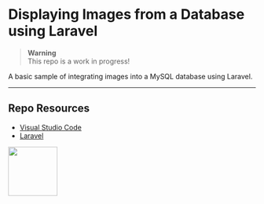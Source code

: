 # Displaying Images from a Database using Laravel

> **Warning**  
> This repo is a work in progress!

A basic sample of integrating images into a MySQL database using Laravel.

***

## Repo Resources

* [Visual Studio Code](https://code.visualstudio.com/)
* [Laravel](https://laravel.com/)

<a href="https://codeadam.ca">
<img src="https://codeadam.ca/images/code-block.png" width="100">
</a>
